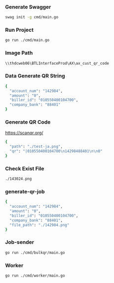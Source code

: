 ### Generate Swagger
```bash
swag init -g cmd/main.go
```

### Run Project
```bash
go run ./cmd/main.go
```

### Image Path
```bash
\\thdcweb06\BTLInterfaceProd\AX\ax_cust_qr_code
```

### Data Generate QR String
```bash
{
  "account_num": "142984",
  "amount": "0",
  "biller_id": "010550400104700",
  "company_bank": "88401"
}
```
### Generate QR Code
https://scanqr.org/
```bash
{
  "path": "./test-ja.png",
  "qr": "|010550400104700\n14298488401\n\n0"
}
```

### Check Exist File
```bash
./143024.png
```

### generate-qr-job
```bash
{
  "account_num": "142984",
  "amount": "0",
  "biller_id": "010550400104700",
  "company_bank": "88401",
  "file_path": "./142984.png"
}
```

### Job-sender
```bash
go run ./cmd/bulkqr/main.go
```

### Worker
```bash
go run ./cmd/worker/main.go
```